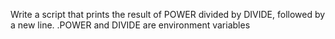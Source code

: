 Write a script that prints the result of POWER divided by DIVIDE, followed by a new line.
.POWER and DIVIDE are environment variables
